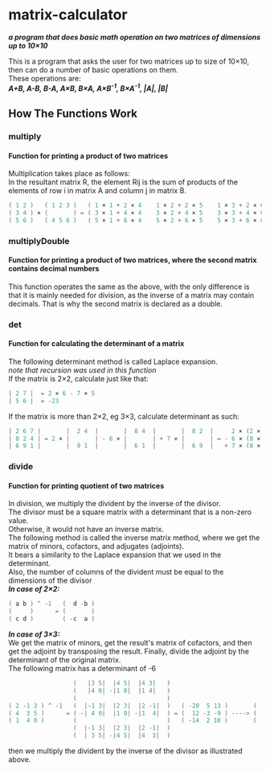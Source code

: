 # matrix-calculator

***a program that does basic math operation on two matrices of dimensions up to 10×10***

This is a program that asks the user for two matrices up to size of 10×10, then can do a number of basic operations on them.  
These operations are:  
***A+B, A-B, B-A, A×B, B×A, A×B<sup>-1</sup>, B×A<sup>-1</sup>, |A|, |B|***  

## How The Functions Work

### **multiply**

#### Function for printing a product of two matrices

Multiplication takes place as follows:  
In the resultant matrix R, the element Rij is the sum of products of the elements of row i in matrix A and column j in matrix B.  

``` c++
( 1 2 )   ( 1 2 3 )   ( 1 × 1 + 2 × 4    1 × 2 + 2 × 5    1 × 3 + 2 × 6 )   (  9 12 15 )  
( 3 4 ) × (       ) = ( 3 × 1 + 4 × 4    3 × 2 + 4 × 5    3 × 3 + 4 × 6 ) = ( 19 26 33 )  
( 5 6 )   ( 4 5 6 )   ( 5 × 1 + 6 × 4    5 × 2 + 6 × 5    5 × 3 + 6 × 6 )   ( 29 40 51 )
```

### **multiplyDouble**

#### Function for printing a product of two matrices, where the second matrix contains decimal numbers

This function operates the same as the above, with the only difference is that it is mainly needed for division, as the inverse of a matrix may contain decimals. That is why the second matrix is declared as a double.

### **det**

#### Function for calculating the determinant of a matrix

The following determinant method is called Laplace expansion.  
*note that recursion was used in this function*  
If the matrix is 2×2, calculate just like that:  

``` c++
| 2 7 |  = 2 × 6 - 7 × 5  
| 5 6 |  = -23
```

If the matrix is more than 2×2, eg 3×3, calculate determinant as such:  

``` c++
| 2 6 7 |       |  2 4  |       |  8 4  |       |  8 2  |     2 × (2 × 1 - 4 × 9)  
| 8 2 4 | = 2 × |       | - 6 × |       | + 7 × |       | = - 6 × (8 × 1 - 4 × 6) = 448  
| 6 9 1 |       |  9 1  |       |  6 1  |       |  6 9  |   + 7 × (8 × 9 - 6 × 2)
```

### **divide**

#### Function for printing quotient of two matrices

In division, we multiply the divident by the inverse of the divisor.  
The divisor must be a square matrix with a determinant that is a non-zero value.  
Otherwise, it would not have an inverse matrix.  
The following method is called the inverse matrix method, where we get the matrix of minors, cofactors, and adjugates (adjoints).  
It bears a similarity to the Laplace expansion that we used in the determinant.  
Also, the number of columns of the divident must be equal to the dimensions of the divisor  
***In case of 2×2:***  

``` c++
( a b ) ^ -1   (  d -b )  
(     )      = (       )  
( c d )        ( -c  a )  
```

***In case of 3×3:***  
We get the matrix of minors, get the result's matrix of cofactors, and then get the adjoint by transposing the result. Finally, divide the adjoint by the determinant of the original matrix.  
The following matrix has a determinant of -6  

``` c++
                  (   |3 5|  |4 5|  |4 3|   )  
                  (   |4 0| -|1 0|  |1 4|   )  
                  (                         )  
( 2 -1 3 ) ^ -1   (  |-1 3|  |2 3|  |2 -1|  )   ( -20  5 13 )       ( -20 12 -14 )  
( 4  3 5 )      = ( -| 4 0|  |1 0| -|1  4|  ) = (  12 -3 -9 ) ----> (   5 -3   2 ) / -6  
( 1  4 0 )        (                         )   ( -14  2 10 )       (  13 -9  10 )  
                  (  |-1 3|  |2 3|  |2 -1|  )  
                  (  | 3 5| -|4 5|  |4  3|  )  
```

then we multiply the divident by the inverse of the divisor as illustrated above.
